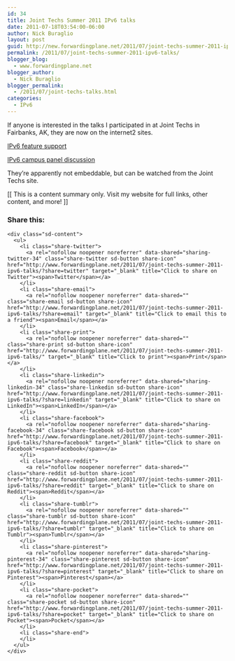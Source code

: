 ```yaml
---
id: 34
title: Joint Techs Summer 2011 IPv6 talks
date: 2011-07-18T03:54:00-06:00
author: Nick Buraglio
layout: post
guid: http://new.forwardingplane.net/2011/07/joint-techs-summer-2011-ipv6-talks/
permalink: /2011/07/joint-techs-summer-2011-ipv6-talks/
blogger_blog:
  - www.forwardingplane.net
blogger_author:
  - Nick Buraglio
blogger_permalink:
  - /2011/07/joint-techs-talks.html
categories:
  - IPv6
---
```

If anyone is interested in the talks I participated in at Joint Techs in Fairbanks, AK, they are now on the internet2 sites. 

[IPv6 feature support](http://events.internet2.edu/2011/jt-uaf/agenda.cfm?go=session&id=10001852&event=1151)

[IPv6 campus panel discussion](http://events.internet2.edu/2011/jt-uaf/agenda.cfm?go=session&id=10001863&event=1151)

They&#8217;re apparently not embeddable, but can be watched from the Joint Techs site.

<div>
  [[ This is a content summary only. Visit my website for full links, other content, and more! ]]
</div>

<div class="sharedaddy sd-sharing-enabled">
  <div class="robots-nocontent sd-block sd-social sd-social-icon-text sd-sharing">
    <h3 class="sd-title">
      Share this:
    </h3>
    
    <div class="sd-content">
      <ul>
        <li class="share-twitter">
          <a rel="nofollow noopener noreferrer" data-shared="sharing-twitter-34" class="share-twitter sd-button share-icon" href="http://www.forwardingplane.net/2011/07/joint-techs-summer-2011-ipv6-talks/?share=twitter" target="_blank" title="Click to share on Twitter"><span>Twitter</span></a>
        </li>
        <li class="share-email">
          <a rel="nofollow noopener noreferrer" data-shared="" class="share-email sd-button share-icon" href="http://www.forwardingplane.net/2011/07/joint-techs-summer-2011-ipv6-talks/?share=email" target="_blank" title="Click to email this to a friend"><span>Email</span></a>
        </li>
        <li class="share-print">
          <a rel="nofollow noopener noreferrer" data-shared="" class="share-print sd-button share-icon" href="http://www.forwardingplane.net/2011/07/joint-techs-summer-2011-ipv6-talks/" target="_blank" title="Click to print"><span>Print</span></a>
        </li>
        <li class="share-linkedin">
          <a rel="nofollow noopener noreferrer" data-shared="sharing-linkedin-34" class="share-linkedin sd-button share-icon" href="http://www.forwardingplane.net/2011/07/joint-techs-summer-2011-ipv6-talks/?share=linkedin" target="_blank" title="Click to share on LinkedIn"><span>LinkedIn</span></a>
        </li>
        <li class="share-facebook">
          <a rel="nofollow noopener noreferrer" data-shared="sharing-facebook-34" class="share-facebook sd-button share-icon" href="http://www.forwardingplane.net/2011/07/joint-techs-summer-2011-ipv6-talks/?share=facebook" target="_blank" title="Click to share on Facebook"><span>Facebook</span></a>
        </li>
        <li class="share-reddit">
          <a rel="nofollow noopener noreferrer" data-shared="" class="share-reddit sd-button share-icon" href="http://www.forwardingplane.net/2011/07/joint-techs-summer-2011-ipv6-talks/?share=reddit" target="_blank" title="Click to share on Reddit"><span>Reddit</span></a>
        </li>
        <li class="share-tumblr">
          <a rel="nofollow noopener noreferrer" data-shared="" class="share-tumblr sd-button share-icon" href="http://www.forwardingplane.net/2011/07/joint-techs-summer-2011-ipv6-talks/?share=tumblr" target="_blank" title="Click to share on Tumblr"><span>Tumblr</span></a>
        </li>
        <li class="share-pinterest">
          <a rel="nofollow noopener noreferrer" data-shared="sharing-pinterest-34" class="share-pinterest sd-button share-icon" href="http://www.forwardingplane.net/2011/07/joint-techs-summer-2011-ipv6-talks/?share=pinterest" target="_blank" title="Click to share on Pinterest"><span>Pinterest</span></a>
        </li>
        <li class="share-pocket">
          <a rel="nofollow noopener noreferrer" data-shared="" class="share-pocket sd-button share-icon" href="http://www.forwardingplane.net/2011/07/joint-techs-summer-2011-ipv6-talks/?share=pocket" target="_blank" title="Click to share on Pocket"><span>Pocket</span></a>
        </li>
        <li class="share-end">
        </li>
      </ul>
    </div>
  </div>
</div>